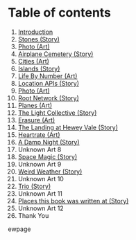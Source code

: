 # Table of contents

1.  [Introduction](/stories/intro)
2.  [Stones (Story)](/stories/stones)
3.  [Photo (Art)](/stories/)
4.  [Airplane Cemetery (Story)](/stories/airplane-cemetary)
5.  [Cities (Art)](/stories/cities)
6.  [Islands (Story)](/stories/islands)
7.  [Life By Number (Art)](/stories/life-by-number)
8.  [Location APIs (Story)](/stories/location-apis)
9.  [Photo (Art)](/stories/)
10. [Root Network (Story)](/stories/root-network)
11. [Planes (Art)](/stories/planes-2022-02-22)
12. [The Light Collective (Story)](/stories/light-collective)
13. [Erasure (Art)](/stories/erasure)
14. [The Landing at Hewey Vale (Story)](/stories/landing-at-hewey-vale)
15. [Heartrate (Art)](/stories/heartrate)
16. [A Damp Night (Story)](/stories/a-damp-night)
17. Unknown Art 8
18. [Space Magic (Story)](/stories/space-magic)
19. Unknown Art 9
20. [Weird Weather (Story)](/stories/weird-weather)
21. Unknown Art 10
22. [Trio (Story)](/stories/trio)
23. Unknown Art 11
24. [Places this book was written at (Story)](/stories/places-written)
25. Unknown Art 12
26. Thank You



ewpage

